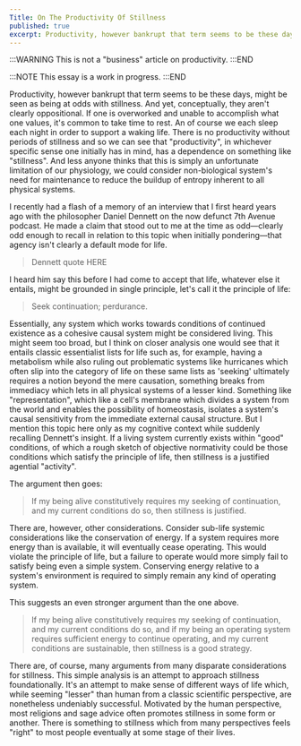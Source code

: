 ```yaml
---
Title: On The Productivity Of Stillness
published: true
excerpt: Productivity, however bankrupt that term seems to be these days, might be seen as being at odds with stillness. And yet, conceptually, they aren't clearly oppositional. Here I present a foundational argument for stillness.
---
```

:::WARNING
This is not a "business" article on productivity. 
:::END

:::NOTE
This essay is a work in progress. 
:::END

Productivity, however bankrupt that term seems to be these days, might be seen as being at odds with stillness. And yet, conceptually, they aren't clearly oppositional. If one is overworked and unable to accomplish what one values, it's common to take time to rest. An of course we each sleep each night in order to support a waking life. There is no productivity without periods of stillness and so we can see that "productivity", in whichever specific sense one initially has in mind, has a dependence on something like "stillness". And less anyone thinks that this is simply an unfortunate limitation of our physiology, we could consider non-biological system's need for maintenance to reduce the buildup of entropy inherent to all physical systems. 

I recently had a flash of a memory of an interview that I first heard years ago with the philosopher Daniel Dennett on the now defunct 7th Avenue podcast. He made a claim that stood out to me at the time as odd—clearly odd enough to recall in relation to this topic when initially pondering—that agency isn't clearly a default mode for life. 

> Dennett quote HERE

I heard him say this before I had come to accept that life, whatever else it entails, might be grounded in single principle, let's call it the principle of life:

>Seek continuation; perdurance.

Essentially, any system which works towards conditions of continued existence as a cohesive causal system might be considered living. This might seem too broad, but I think on closer analysis one would see that it entails classic essentialist lists for life such as, for example, having a metabolism while also ruling out problematic systems like hurricanes which often slip into the category of life on these same lists as 'seeking' ultimately requires a notion beyond the mere causation, something breaks from immediacy which lets in all physical systems of a lesser kind. Something like "representation", which like a cell's membrane which divides a system from the world and enables the possibility of homeostasis, isolates a system's causal sensitivity from the immediate external causal structure. But I mention this topic here only as my cognitive context  while suddenly recalling Dennett's insight. If a living system currently exists within "good" conditions, of which a rough sketch of objective normativity could be those conditions which satisfy the principle of life, then stillness is a justified agential "activity".


The argument then goes: 

>If my being alive constitutively requires my seeking of continuation, and my current conditions do so, then stillness is justified. 

There are, however, other considerations. Consider sub-life systemic considerations like the conservation of energy. If a system requires more energy than is available, it will eventually cease operating. This would violate the principle of life, but a failure to operate would more simply fail to satisfy being even a simple system. Conserving energy relative to a system's environment is required to simply remain any kind of operating system. 

This suggests an even stronger argument than the one above. 

>If my being alive constitutively requires my seeking of continuation, and my current conditions do so, and if my being an operating system requires sufficient energy to continue operating, and my current conditions are sustainable, then stillness is a good strategy. 

There are, of course, many arguments from many disparate considerations for stillness. This simple analysis is an attempt to approach stillness foundationally. It's an attempt to make sense of different ways of life which, while seeming "lesser" than human from a classic scientific perspective, are nonetheless undeniably successful. Motivated by the human perspective, most religions and sage advice often promotes stillness in some form or another. There is something to stillness which from many perspectives feels "right" to most people eventually at some stage of their lives. 
